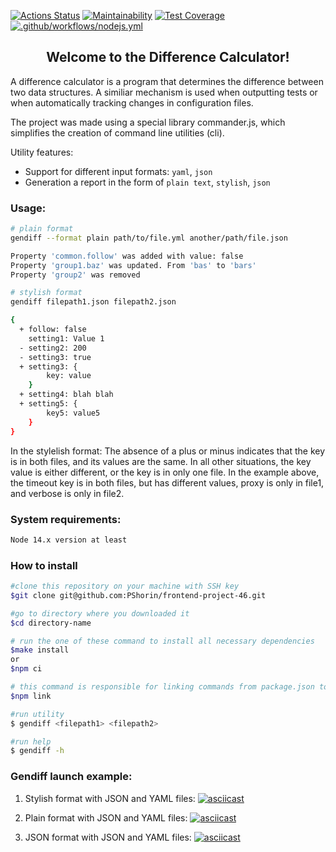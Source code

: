 [![Actions Status](https://github.com/PShorin/frontend-project-46/workflows/hexlet-check/badge.svg)](https://github.com/PShorin/frontend-project-46/actions)
[![Maintainability](https://api.codeclimate.com/v1/badges/dcdeac6a1d337ee0c25a/maintainability)](https://codeclimate.com/github/PShorin/frontend-project-46/maintainability)
[![Test Coverage](https://api.codeclimate.com/v1/badges/dcdeac6a1d337ee0c25a/test_coverage)](https://codeclimate.com/github/PShorin/frontend-project-46/test_coverage)
[![.github/workflows/nodejs.yml](https://github.com/PShorin/frontend-project-46/actions/workflows/nodejs.yml/badge.svg)](https://github.com/PShorin/frontend-project-46/actions/workflows/nodejs.yml)

<h2 align="center">Welcome to the Difference Calculator!</h2> 
A difference calculator is a program that determines the difference between two data structures. A similiar mechanism is used when outputting tests or when automatically tracking changes in configuration files.

The project was made using a special library commander.js, which simplifies the creation of command line utilities (cli).

Utility features:
 - Support for different input formats: ```yaml```, ```json```
 - Generation a report in the form of ```plain text```, ```stylish```, ```json```

 ### Usage:
```bash
# plain format
gendiff --format plain path/to/file.yml another/path/file.json

Property 'common.follow' was added with value: false
Property 'group1.baz' was updated. From 'bas' to 'bars'
Property 'group2' was removed

# stylish format
gendiff filepath1.json filepath2.json

{
  + follow: false
    setting1: Value 1
  - setting2: 200
  - setting3: true
  + setting3: {
        key: value
    }
  + setting4: blah blah
  + setting5: {
        key5: value5
    }
}

```

In the stylelish format: 
The absence of a plus or minus indicates that the key is in both files, and its values are the same. In all other situations, the key value is either different, or the key is in only one file. In the example above, the timeout key is in both files, but has different values, proxy is only in file1, and verbose is only in file2.

### System requirements:
```bash
Node 14.x version at least
```
### How to install
```bash
#clone this repository on your machine with SSH key
$git clone git@github.com:PShorin/frontend-project-46.git

#go to directory where you downloaded it
$cd directory-name

# run the one of these command to install all necessary dependencies
$make install
or
$npm ci

# this command is responsible for linking commands from package.json to "./bin" directory
$npm link

#run utility
$ gendiff <filepath1> <filepath2>

#run help 
$ gendiff -h
```

### Gendiff launch example:
  1. Stylish format with JSON and YAML files:
[![asciicast](https://asciinema.org/a/GUR6dYkDxgRYIO5eH8g2Gm67e.svg)](https://asciinema.org/a/GUR6dYkDxgRYIO5eH8g2Gm67e)

  2. Plain format with JSON and YAML files:
[![asciicast](https://asciinema.org/a/yv6g4qx2zbhzyDsjnwONbPIk1.svg)](https://asciinema.org/a/yv6g4qx2zbhzyDsjnwONbPIk1)

  3. JSON format with JSON and YAML files:
[![asciicast](https://asciinema.org/a/QXUNrFZME6JFpZ2aDgsKn9xjV.svg)](https://asciinema.org/a/QXUNrFZME6JFpZ2aDgsKn9xjV)